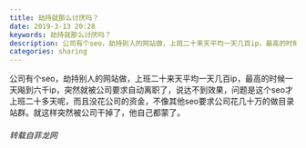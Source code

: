 ```yaml
---
title: 劫持就那么讨厌吗？
date: 2019-3-13 20:28
keywords: 劫持就那么讨厌吗？
description: 公司有个seo，劫持别人的网站做，上班二十来天平均一天几百ip，最高的时候一天飚到六千ip，突然就被公司要求自动离职了，说达不到效果，问题是这个seo才上班二十多天呢，而且没花公司的资金，不像其他seo要求公司花几十万的做目录站群。就这样突
categories: sharing
---
```

<td class="t_f" id="postmessage_3219313">

公司有个seo，劫持别人的网站做，上班二十来天平均一天几百ip，最高的时候一天飚到六千ip，突然就被公司要求自动离职了，说达不到效果，问题是这个seo才上班二十多天呢，而且没花公司的资金，不像其他seo要求公司花几十万的做目录站群。就这样突然被公司干掉了，他自己都蒙了。</td>
###### 转载自菲龙网